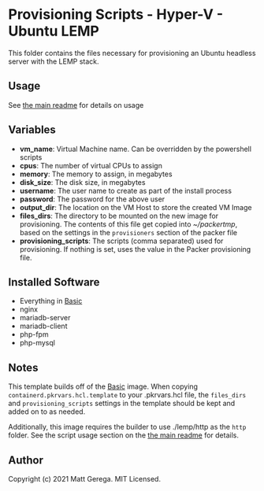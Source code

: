# Provisioning Scripts - Hyper-V - Ubuntu LEMP

This folder contains the files necessary for provisioning an Ubuntu headless server with the LEMP stack.


## Usage

See [the main readme][Home] for details on usage

## Variables

* **vm_name**: Virtual Machine name.  Can be overridden by the powershell scripts
* **cpus**: The number of virtual CPUs to assign
* **memory**: The memory to assign, in megabytes
* **disk_size**: The disk size, in megabytes
* **username**: The user name to create as part of the install process
* **password**: The password for the above user
* **output_dir**: The location on the VM Host to store the created VM Image
* **files_dirs**: The directory to be mounted on the new image for provisioning.  The contents of this file get copied into *~/packertmp*, based on the settings in the `provisioners` section of the packer file
* **provisioning_scripts**: The scripts (comma separated) used for provisioning.  If nothing is set, uses the value in the Packer provisioning file.

## Installed Software

* Everything in [Basic][Basic]
* nginx
* mariadb-server
* mariadb-client
* php-fpm
* php-mysql

## Notes
This template builds off of the [Basic][Basic] image.  When copying `containerd.pkrvars.hcl.template` to your .pkrvars.hcl file, the `files_dirs` and `provisioning_scripts` settings in the template should be kept and added on to as needed.

Additionally, this image requires the builder to use ./lemp/http as the `http` folder.  See the script usage section on the [the main readme][Home] for details.


## Author

Copyright (c) 2021 Matt Gerega. MIT Licensed.

[Home]: ../../README.md
[Basic]: ../basic/README.md
